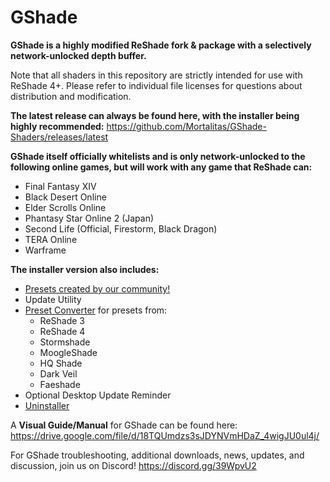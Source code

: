 # GShade
**GShade is a highly modified ReShade fork & package with a selectively network-unlocked depth buffer.** 

Note that all shaders in this repository are strictly intended for use with ReShade 4+. Please refer to individual file licenses for questions about distribution and modification.

**The latest release can always be found here, with the installer being highly recommended:** https://github.com/Mortalitas/GShade-Shaders/releases/latest

**GShade itself officially whitelists and is only network-unlocked to the following online games, but will work with any game that ReShade can:**
* Final Fantasy XIV
* Black Desert Online
* Elder Scrolls Online
* Phantasy Star Online 2 (Japan)
* Second Life (Official, Firestorm, Black Dragon)
* TERA Online
* Warframe

**The installer version also includes:**
* [Presets created by our community!](https://github.com/Mortalitas/GShade-Presets)
* Update Utility
* [Preset Converter](https://mortalitas.github.io/ffxiv/GShade/GShade%20Converter.exe) for presets from:
  * ReShade 3
  * ReShade 4
  * Stormshade
  * MoogleShade
  * HQ Shade
  * Dark Veil
  * Faeshade
* Optional Desktop Update Reminder
* [Uninstaller](https://mortalitas.github.io/ffxiv/GShade/GShade%20Uninstaller.exe)

A **Visual Guide/Manual** for GShade can be found here: https://drive.google.com/file/d/18TQUmdzs3sJDYNVmHDaZ_4wigJU0ul4j/

For GShade troubleshooting, additional downloads, news, updates, and discussion, join us on Discord! https://discord.gg/39WpvU2
